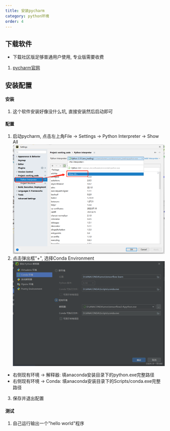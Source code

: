 ```yaml
---
title: 安装pycharm
category: python环境
order: 4
---
```


## 下载软件 
- 下载社区版足够普通用户使用, 专业版需要收费

1. [pycharm官网](https://www.jetbrains.com/pycharm/download/#section=windows)

## 安装配置

#### 安装
1. 这个软件安装好像没什么坑, 直接安装然后启动即可

#### 配置
1. 启动pycharm, 点击左上角File -> Settings -> Python Interpreter -> Show All
![](../../images/202211211646.png)
2. 点击弹出框"+", 选择Conda Environment
![](../../images/202211211653.png)
- 右侧现有环境 -> 解释器: 填anaconda安装目录下的python.exe完整路径
- 右侧现有环境 -> Conda: 填anaconda安装目录下的Scripts/conda.exe完整路径
3. 保存并退出配置

#### 测试
1. 自己运行输出一个"hello world"程序
